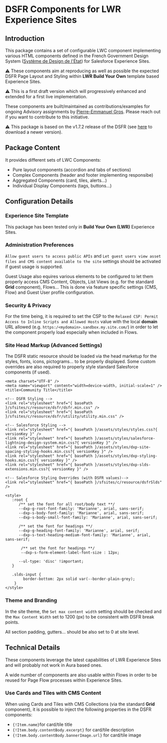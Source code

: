 # **DSFR** Components for LWR Experience Sites

## Introduction

This package contains a set of configurable  LWC component implementing various
HTML components defined in the French Government Design System
([Système de Design de l'État](https://www.systeme-de-design.gouv.fr/))
for Salesforce Experience Sites.

⚠️ These components aim at reproducing as well as possible the expected DSFR Page 
Layout and Styling within **LWR Build Your Own** template based Experience Sites.   

⚠️ This is a first draft version which will progressively enhanced and extended
for a first live implementation.

These components are built/maintained as contributions/examples for ongoing Advisory assignments by 
[Pierre-Emmanuel Gros](https://github.com/pegros). Please reach out if you want to contribute to
this initiative.

⚠️ This package is based on the v1.7.2 release of the DSFR (see [here](https://www.systeme-de-design.gouv.fr/comment-utiliser-le-dsfr/developpeurs/prise-en-main-du-dsfr) to download a newer version).

## Package Content

It provides different sets of LWC Components:
* Pure layout components (accordion and tabs of sections)
* Complex Components (header and footer implementing responsibe)
* Aggregated Components (card, tiles, alerts...)
* Individual Display Components (tags, buttons...)

## Configuration Details

### Experience Site Template

This package has been tested only in **Build Your Own (LWR)**
Experience Sites.

### Administration Preferences

`Àllow guest users to access public APIs` and
`Let guest users view asset files and CMS content available to the site`
settings should be activated if guest usage is supported.

Guest Usage also equires various elements to be configured to let them
properly access CMS Content, Objects, List Views (e.g. for the standard
**Grid** component), Flows... This is done via feature specific settings
(CMS, Flow) and Guest User profile configuration.

### Security & Privacy

For the time being, it is required to set the CSP to the
`Relaxed CSP: Permit Access to Inline Scripts and Allowed Hosts` value
with the local **domain** URL allowed (e.g. `https:/<mydomain>.sandbox.my.site.com/`)
in order to let the component properly load especially when included in Flows.

### Site Head Markup (Advanced Settings)

The DSFR static resource should be loaded via the head marketup for the styles, fonts, icons,
pictograms... to be properly displayed. Some custom overrides are also required to properly
style standard Salesforce components (if used).

```
<meta charset="UTF-8" />
<meta name="viewport" content="width=device-width, initial-scale=1" />
<title>Community Title</title>

<!-- DSFR Styling -->
<link rel="stylesheet" href="{ basePath }/sfsites/c/resource/dsfr/dsfr.min.css" />
<link rel="stylesheet" href="{ basePath }/sfsites/c/resource/dsfr/utility/utility.min.css" />

<!-- Salesforce Styling -->
<link rel="stylesheet" href="{ basePath }/assets/styles/styles.css?{ versionKey }" />
<link rel="stylesheet" href="{ basePath }/assets/styles/salesforce-lightning-design-system.min.css?{ versionKey }" />
<link rel="stylesheet" href="{ basePath }/assets/styles/dxp-site-spacing-styling-hooks.min.css?{ versionKey }" />
<link rel="stylesheet" href="{ basePath }/assets/styles/dxp-styling-hooks.min.css?{ versionKey }" />
<link rel="stylesheet" href="{ basePath }/assets/styles/dxp-slds-extensions.min.css?{ versionKey }" />

<!-- Salesforce Styling Overrides (with DSFR values)-->
<link rel="stylesheet" href="{ basePath }/sfsites/c/resource/dsfrSlds" />

<style>
   :root {
      /** set the font for all root/body text **/
      --dxp-g-root-font-family: 'Marianne', arial, sans-serif;
      --dxp-s-body-font-family: 'Marianne', arial, sans-serif;
      --dxp-s-body-small-font-family: 'Marianne', arial, sans-serif;

      /** set the font for headings **/
      --dxp-g-heading-font-family: 'Marianne', arial, serif;
      --dxp-s-text-heading-medium-font-family: 'Marianne', arial, sans-serif;

       /** set the font for headings **/
       --dxp-s-form-element-label-font-size : 12px;
       
	  --ul-type: 'disc' !important;
   }

   .slds-input {
        border-bottom: 2px solid var(--border-plain-grey);
    }
</style>
```

### Theme and Branding

In the site theme, the `Set max content width` setting should be checked and the
`Max Content Width` set to 1200 (px) to be consistent with DSFR break points.

All section padding, gutters... should be also set to 0 at site level.

## Technical Details

These components leverage the latest capabilities of LWR Experience Sites and will probably not
work in Aura based ones.

A wide number of components are also usable within Flows in order to be reused for 
Page Flow processes within Experience Sites.

### Use Cards and Tiles with CMS Content

When using Cards and Tiles with CMS Collections (via the standard **Grid** component), it is possible 
to inject the following properties in the DSFR components:
* `{!Item.name}`for card/tile title
* `{!Item.body.contentBody.excerpt}` for card/tile description
* `{!Item.body.contentBody.bannerImage.url}` for card/tile image
